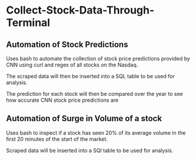 # Collect-Stock-Data-Through-Terminal

## Automation of Stock Predictions

Uses bash to automate the collection of stock price predictions provided by CNN using curl and regex of all stocks on the Nasdaq. 

The scraped data will then be inserted into a SQL table to be used for analysis. 

The prediction for each stock will then be compared over the year to see how accurate CNN stock price predictions are





## Automation of Surge in Volume of a stock

Uses bash to inspect if a stock has seen 20% of its average volume in the first 20 minutes of the start of the market.

Scraped data will be inserted into a SQl table to be used for analysis.




